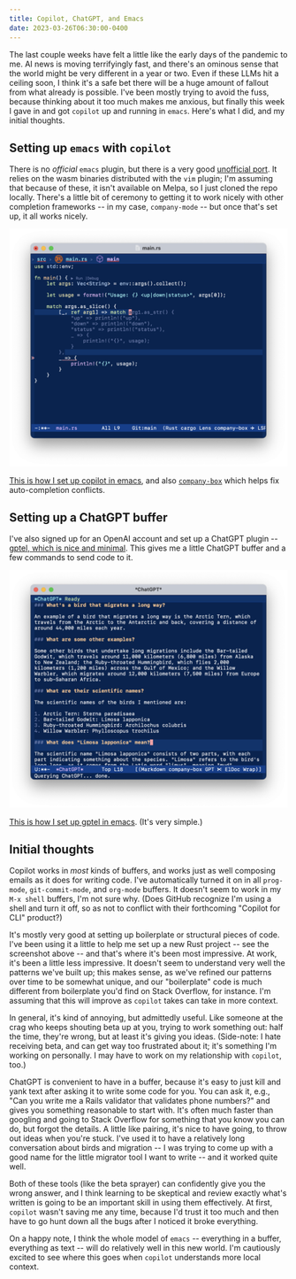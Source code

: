 ```yaml
---
title: Copilot, ChatGPT, and Emacs
date: 2023-03-26T06:30:00-0400
---
```


The last couple weeks have felt a little like the early days of the
pandemic to me. AI news is moving terrifyingly fast, and there's an
ominous sense that the world might be very different in a year or
two. Even if these LLMs hit a ceiling soon, I think it's a safe bet
there will be a huge amount of fallout from what already is
possible. I've been mostly trying to avoid the fuss, because thinking
about it too much makes me anxious, but finally this week I gave in
and got `copilot` up and running in `emacs`. Here's what I did, and my
initial thoughts.

## Setting up `emacs` with `copilot`

There is no _official_ `emacs` plugin, but there is a very good
[unofficial port][copilot.el]. It relies on the wasm binaries
distributed with the `vim` plugin; I'm assuming that because of these, it
isn't available on Melpa, so I just cloned the repo locally. There's a
little bit of ceremony to getting it to work nicely with other
completion frameworks -- in my case, `company-mode` -- but once that's
set up, it all works nicely.

![Copilot completion in emacs](/images/j/2023/03/copilot-on-emacs.png)

[This is how I set up copilot in emacs][emacs-copilot], and also
[`company-box`][company-box-emacs] which helps fix auto-completion
conflicts.

## Setting up a ChatGPT buffer

I've also signed up for an OpenAI account and set up a ChatGPT plugin
-- [gptel, which is nice and minimal][gptel].
This gives me a little ChatGPT buffer and a few commands to send code
to it.

![ChatGPT in emacs](/images/j/2023/03/chatgpt-on-emacs.png)

[This is how I set up gptel in emacs][emacs-gptel]. (It's very simple.)

## Initial thoughts

Copilot works in _most_ kinds of buffers, and works just as well
composing emails as it does for writing code. I've automatically
turned it on in all `prog-mode`, `git-commit-mode`, and `org-mode`
buffers. It doesn't seem to work in my `M-x shell` buffers, I'm not
sure why. (Does GitHub recognize I'm using a shell and turn it off, so
as not to conflict with their forthcoming "Copilot for CLI" product?)

It's mostly very good at setting up boilerplate or structural pieces
of code. I've been using it a little to help me set up a new Rust
project -- see the screenshot above -- and that's where it's been most
impressive. At work, it's been a little less impressive. It doesn't
seem to understand very well the patterns we've built up; this makes
sense, as we've refined our patterns over time to be somewhat unique,
and our "boilerplate" code is much different from boilerplate you'd
find on Stack Overflow, for instance. I'm assuming that this will
improve as `copilot` takes can take in more context.

In general, it's kind of annoying, but admittedly useful. Like someone
at the crag who keeps shouting beta up at you, trying to work
something out: half the time, they're wrong, but at least it's giving
you ideas. (Side-note: I hate receiving beta, and can get way too
frustrated about it; it's something I'm working on personally. I may
have to work on my relationship with `copilot`, too.)

ChatGPT is convenient to have in a buffer, because it's easy to just
kill and yank text after asking it to write some code for you. You can
ask it, e.g., "Can you write me a Rails validator that validates phone
numbers?"  and gives you something reasonable to start with. It's
often much faster than googling and going to Stack Overflow for
something that you know you can do, but forgot the details. A little
like pairing, it's nice to have going, to throw out ideas when you're
stuck. I've used it to have a relatively long conversation about birds
and migration -- I was trying to come up with a good name for the little
migrator tool I want to write -- and it worked quite well.

Both of these tools (like the beta sprayer) can confidently give you
the wrong answer, and I think learning to be skeptical and review
exactly what's written is going to be an important skill in using them
effectively. At first, `copilot` wasn't saving me any time, because
I'd trust it too much and then have to go hunt down all the bugs after
I noticed it broke everything.

On a happy note, I think the whole model of `emacs` -- everything in a
buffer, everything as text -- will do relatively well in this new
world. I'm cautiously excited to see where this goes when `copilot`
understands more local context.

[copilot.el]: https://github.com/zerolfx/copilot.el
[emacs-copilot]: https://github.com/mjhoy/dotfiles/pull/148/files
[gptel]: https://github.com/karthink/gptel
[emacs-gptel]: https://github.com/mjhoy/dotfiles/pull/147/files
[company-box-emacs]: https://github.com/mjhoy/dotfiles/pull/149/files
[copilot-x]: https://github.blog/2023-03-22-github-copilot-x-the-ai-powered-developer-experience/

